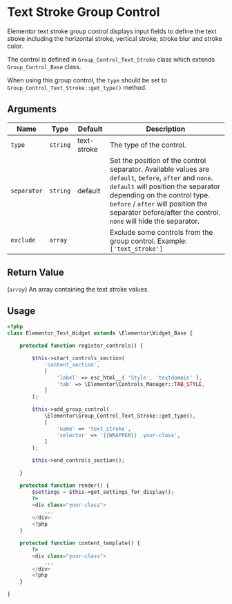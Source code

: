 # Text Stroke Group Control

<Badge type="tip" vertical="top" text="Elementor Core" /> <Badge type="warning" vertical="top" text="Basic" />

Elementor text stroke group control displays input fields to define the text stroke including the horizontal stroke, vertical stroke, stroke blur and stroke color.

The control is defined in `Group_Control_Text_Stroke` class which extends `Group_Control_Base` class.

When using this group control, the `type` should be set to `Group_Control_Text_Stroke::get_type()` method.

## Arguments

<table>
	<thead>
		<tr>
			<th>Name</th>
			<th>Type</th>
			<th>Default</th>
			<th>Description</th>
		</tr>
	</thead>
	<tbody>
		<tr>
			<td><code>type</code></td>
			<td><code>string</code></td>
			<td>text-stroke</td>
			<td>The type of the control.</td>
		</tr>
		<tr>
			<td><code>separator</code></td>
			<td><code>string</code></td>
			<td>default</td>
			<td>Set the position of the control separator. Available values are <code>default</code>, <code>before</code>, <code>after</code> and <code>none</code>. <code>default</code> will position the separator depending on the control type. <code>before</code> / <code>after</code> will position the separator before/after the control. <code>none</code> will hide the separator.</td>
		</tr>
		<tr>
			<td><code>exclude</code></td>
			<td><code>array</code></td>
			<td></td>
			<td>Exclude some controls from the group control. Example: <code>['text_stroke']</code></td>
		</tr>
	</tbody>
</table>

## Return Value

(_`array`_) An array containing the text stroke values.

## Usage

```php {14-20,29-31,37-39}
<?php
class Elementor_Test_Widget extends \Elementor\Widget_Base {

	protected function register_controls() {

		$this->start_controls_section(
			'content_section',
			[
				'label' => esc_html__( 'Style', 'textdomain' ),
				'tab' => \Elementor\Controls_Manager::TAB_STYLE,
			]
		);

		$this->add_group_control(
			\Elementor\Group_Control_Text_Stroke::get_type(),
			[
				'name' => 'text_stroke',
				'selector' => '{{WRAPPER}} .your-class',
			]
		);

		$this->end_controls_section();

	}

	protected function render() {
		$settings = $this->get_settings_for_display();
		?>
		<div class="your-class">
			...
		</div>
		<?php
	}

	protected function content_template() {
		?>
		<div class="your-class">
			...
		</div>
		<?php
	}

}
```

